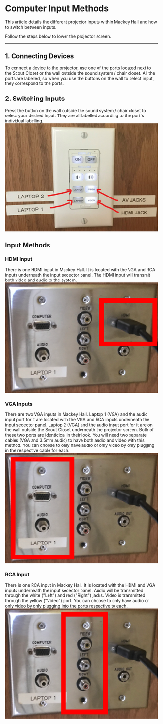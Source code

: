 # Computer Input Methods

This article details the different projector inputs within Mackey Hall and how to switch between inputs.

Follow the steps below to lower the projector screen.

---

## 1. Connecting Devices
 To connect a device to the projector, use one of the ports located next to the Scout Closet or the wall outside the sound system / chair closet. All the ports are labelled, so when you use the buttons on the wall to select input, they correspond to the ports.

## 2. Switching Inputs
 Press the button on the wall outside the sound system / chair closet to select your desired input. They are all labelled according to the port's individual labelling.
 <br>![Switch Labelling](../../assets/images/video/inputs/Inkedswitch.jpg)

## Input Methods
### HDMI Input
 There is one HDMI input in Mackey Hall. It is located with the VGA and RCA inputs underneath the input secector panel. The HDMI input will transmit both video and audio to the system.
 <br>![HDMI Input](../../assets/images/video/inputs/ports_HDMI.png)

### VGA Inputs
  There are two VGA inputs in Mackey Hall. Laptop 1 (VGA) and the audio input port for it are located with the VGA and RCA inputs underneath the input secector panel. Laptop 2 (VGA) and the audio input port for it are on the wall outside the Scout Closet underneath the projector screen. Both of these two ports are identicical in their look. You will need two separate cables (VGA and 3.5mm audio) to have both audio and video with this method. You can choose to only have audio or only video by only plugging in the respective cable for each. 
 <br>![VGA Input](../../assets/images/video/inputs/ports_VGA.png)
 

### RCA Input
  There is one RCA input in Mackey Hall. It is located with the HDMI and VGA inputs underneath the input secector panel. Audio will be transmitted through the white ("Left") and red ("Right") jacks. Video is transmitted through the yellow ("Video") port. You can choose to only have audio or only video by only plugging into the ports respective to each.
  <br>![RCA Input](../../assets/images/video/inputs/ports_RCA.png)